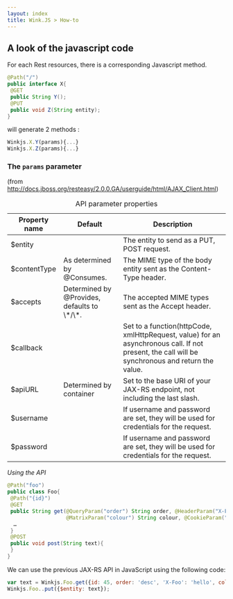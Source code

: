 ```yaml
---
layout: index
title: Wink.JS > How-to
---
```


## A look of the javascript code

For each Rest resources, there is a corresponding Javascript method.

```java
@Path("/")
public interface X{
 @GET
 public String Y();
 @PUT
 public void Z(String entity);
}
```

will generate 2 methods :

```js
Winkjs.X.Y(params){...}
Winkjs.X.Z(params){...}
```


### The `params` parameter

(from <http://docs.jboss.org/resteasy/2.0.0.GA/userguide/html/AJAX_Client.html>)
<table><caption>API parameter properties</caption><thead><tr>
						<th>Property name</th>
						<th>Default</th>
						<th>Description</th>
					</tr></thead><tbody><tr>
						<td>$entity</td>
						<td>
						</td><td>The entity to send as a PUT, POST request.</td>
					</tr><tr>
						<td>$contentType</td>
						<td>As determined by @Consumes.</td>
						<td>The MIME type of the body entity sent as the Content-Type header.</td>
					</tr><tr>
						<td>$accepts</td>
						<td>Determined by @Provides, defaults to \*/\*.</td>
						<td>The accepted MIME types sent as the Accept header.</td>
					</tr><tr>
						<td>$callback</td>
						<td>
						</td><td>
							Set to a function(httpCode, xmlHttpRequest, value) for an asynchronous call. If 
							not present, the call will be synchronous and return the value.
						</td>
					</tr><tr>
						<td>$apiURL</td>
						<td>Determined by container</td>
						<td>Set to the base URI of your JAX-RS endpoint, not including the last slash.</td>
					</tr><tr>
						<td>$username</td>
						<td>
						</td><td>If username and password are set, they will be used for credentials for the request.</td>
					</tr><tr>
						<td>$password</td>
						<td>
						</td><td>If username and password are set, they will be used for credentials for the request.</td>
					</tr></tbody></table>
					
<!-- _  -->

*Using the API*

```java
@Path("foo")
public class Foo{
 @Path("{id}")
 @GET
 public String get(@QueryParam("order") String order, @HeaderParam("X-Foo") String header,
                   @MatrixParam("colour") String colour, @CookieParam("Foo-Cookie") String cookie){
  …
 }
 @POST
 public void post(String text){
 }
}
```

We can use the previous JAX-RS API in JavaScript using the following code:

```js
var text = Winkjs.Foo.get({id: 45, order: 'desc', 'X-Foo': 'hello', colour: 'blue', 'Foo-Cookie': 123987235444});
Winkjs.Foo..put({$entity: text});
```
